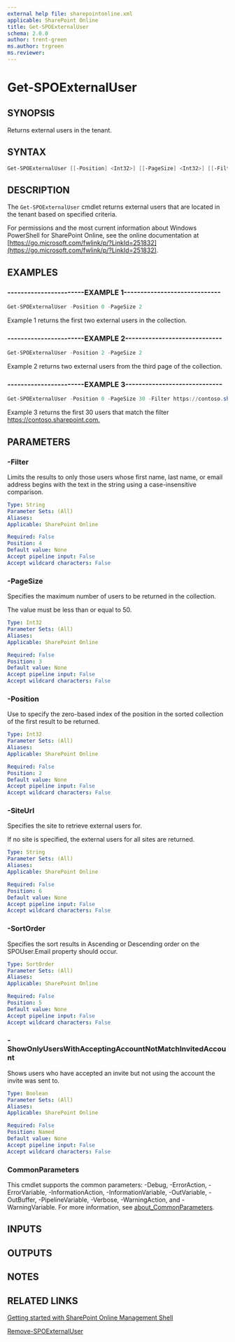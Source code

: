 ```yaml
---
external help file: sharepointonline.xml
applicable: SharePoint Online
title: Get-SPOExternalUser
schema: 2.0.0
author: trent-green
ms.author: trgreen
ms.reviewer:
---
```


# Get-SPOExternalUser

## SYNOPSIS

Returns external users in the tenant.

## SYNTAX

```powershell
Get-SPOExternalUser [[-Position] <Int32>] [[-PageSize] <Int32>] [[-Filter] <String>] [[-SortOrder] <SortOrder>] [[-SiteUrl] <String>] [-ShowOnlyUsersWithAcceptingAccountNotMatchInvitedAccount <Boolean>] [<CommonParameters>]
```

## DESCRIPTION

The `Get-SPOExternalUser` cmdlet returns external users that are located in the tenant based on specified criteria.

For permissions and the most current information about Windows PowerShell for SharePoint Online, see the online documentation at [https://go.microsoft.com/fwlink/p/?LinkId=251832](https://go.microsoft.com/fwlink/p/?LinkId=251832).

## EXAMPLES

### -----------------------EXAMPLE 1-----------------------------

```powershell
Get-SPOExternalUser -Position 0 -PageSize 2
```

Example 1 returns the first two external users in the collection.

### -----------------------EXAMPLE 2-----------------------------

```powershell
Get-SPOExternalUser -Position 2 -PageSize 2
```

Example 2 returns two external users from the third page of the collection.

### -----------------------EXAMPLE 3-----------------------------

```powershell
Get-SPOExternalUser -Position 0 -PageSize 30 -Filter https://contoso.sharepoint.com
```

Example 3 returns the first 30 users that match the filter <https://contoso.sharepoint.com.>

## PARAMETERS

### -Filter

Limits the results to only those users whose first name, last name, or email address begins with the text in the string using a case-insensitive comparison.

```yaml
Type: String
Parameter Sets: (All)
Aliases:
Applicable: SharePoint Online

Required: False
Position: 4
Default value: None
Accept pipeline input: False
Accept wildcard characters: False
```

### -PageSize

Specifies the maximum number of users to be returned in the collection.

The value must be less than or equal to 50.

```yaml
Type: Int32
Parameter Sets: (All)
Aliases:
Applicable: SharePoint Online

Required: False
Position: 3
Default value: None
Accept pipeline input: False
Accept wildcard characters: False
```

### -Position

Use to specify the zero-based index of the position in the sorted collection of the first result to be returned.

```yaml
Type: Int32
Parameter Sets: (All)
Aliases:
Applicable: SharePoint Online

Required: False
Position: 2
Default value: None
Accept pipeline input: False
Accept wildcard characters: False
```

### -SiteUrl

Specifies the site to retrieve external users for.

If no site is specified, the external users for all sites are returned.

```yaml
Type: String
Parameter Sets: (All)
Aliases:
Applicable: SharePoint Online

Required: False
Position: 6
Default value: None
Accept pipeline input: False
Accept wildcard characters: False
```

### -SortOrder

Specifies the sort results in Ascending or Descending order on the SPOUser.Email property should occur.

```yaml
Type: SortOrder
Parameter Sets: (All)
Aliases:
Applicable: SharePoint Online

Required: False
Position: 5
Default value: None
Accept pipeline input: False
Accept wildcard characters: False
```

### -ShowOnlyUsersWithAcceptingAccountNotMatchInvitedAccount

Shows users who have accepted an invite but not using the account the invite was sent to.

```yaml
Type: Boolean
Parameter Sets: (All)
Aliases:
Applicable: SharePoint Online

Required: False
Position: Named
Default value: None
Accept pipeline input: False
Accept wildcard characters: False
```

### CommonParameters

This cmdlet supports the common parameters: -Debug, -ErrorAction, -ErrorVariable, -InformationAction, -InformationVariable, -OutVariable, -OutBuffer, -PipelineVariable, -Verbose, -WarningAction, and -WarningVariable. For more information, see [about_CommonParameters](https://go.microsoft.com/fwlink/?LinkID=113216).

## INPUTS

## OUTPUTS

## NOTES

## RELATED LINKS

[Getting started with SharePoint Online Management Shell](https://docs.microsoft.com/powershell/sharepoint/sharepoint-online/connect-sharepoint-online?view=sharepoint-ps)

[Remove-SPOExternalUser](Remove-SPOExternalUser.md)
